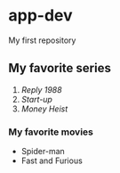 # app-dev
My first repository
## **My favorite series**
1. *Reply 1988*
2. *Start-up*
3. *Money Heist*
### **My favorite movies**
- Spider-man
- Fast and Furious

